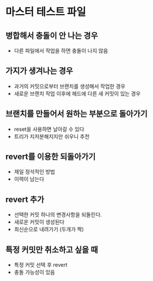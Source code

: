 # 마스터 테스트 파일

## 병합해서 충돌이 안 나는 경우

- 다른 파일에서 작업을 하면 충돌이 나지 않음

## 가지가 생겨나는 경우

- 과거의 커밋으로부터 브랜치를 생성해서 작업한 경우
- 새로운 브랜치 작업 이후에 헤드에 다른 새 커밋이 있는 경우

## 브랜치를 만들어서 원하는 부분으로 돌아가기

- reset을 사용하면 날아갈 수 있다
- 트리가 지저분해지지만 쉬우니 추천

## revert를 이용한 되돌아가기

- 제일 정석적인 방법
- 이력이 남는다

## revert 추가

- 선택한 커밋 하나의 변경사항을 되돌린다.
- 새로운 커밋이 생성된다
- 최신순으로 내려가기 (두개가 짝)

## 특정 커밋만 취소하고 싶을 때

- 특정 커밋 선택 후 revert
- 충돌 가능성이 있음